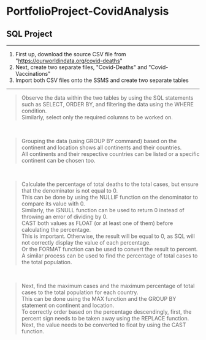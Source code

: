 # PortfolioProject-CovidAnalysis
## SQL Project

---

1. First up, download the source CSV file from "https://ourworldindata.org/covid-deaths"
2. Next, create two separate files, "Covid-Deaths" and "Covid-Vaccinations"
3. Import both CSV files onto the SSMS and create two separate tables

---

> Observe the data within the two tables by using the SQL statements such as SELECT, ORDER BY, and filtering the data using the WHERE condition.<br />
> Similarly, select only the required columns to be worked on.

<br />

> Grouping the data (using GROUP BY command) based on the continent and location shows all continents and their countries.<br />
> All continents and their respective countries can be listed or a specific continent can be chosen too.

<br />

> Calculate the percentage of total deaths to the total cases, but ensure that the denominator is not equal to 0.<br />
> This can be done by using the NULLIF function on the denominator to compare its value with 0.<br />
> Similarly, the ISNULL function can be used to return 0 instead of throwing an error of dividing by 0.<br />
> CAST both values as FLOAT (or at least one of them) before calculating the percentage.<br />
> This is important. Otherwise, the result will be equal to 0, as SQL will not correctly display the value of each percentage.<br />
> Or the FORMAT function can be used to convert the result to percent.<br />
> A similar process can be used to find the percentage of total cases to the total population.

<br />

> Next, find the maximum cases and the maximum percentage of total cases to the total population for each country.<br />
> This can be done using the MAX function and the GROUP BY statement on continent and location.<br />
> To correctly order based on the percentage descendingly, first, the percent sign needs to be taken away using the REPLACE function.<br />
> Next, the value needs to be converted to float by using the CAST function.

<br />



